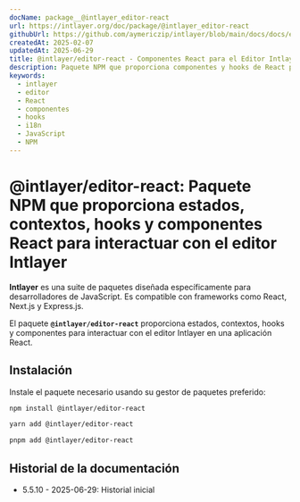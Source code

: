 ```yaml
---
docName: package__@intlayer_editor-react
url: https://intlayer.org/doc/package/@intlayer_editor-react
githubUrl: https://github.com/aymericzip/intlayer/blob/main/docs/docs/es/packages/@intlayer/editor-react/index.md
createdAt: 2025-02-07
updatedAt: 2025-06-29
title: @intlayer/editor-react - Componentes React para el Editor Intlayer
description: Paquete NPM que proporciona componentes y hooks de React para integrar el editor visual Intlayer en aplicaciones React para internacionalización.
keywords:
  - intlayer
  - editor
  - React
  - componentes
  - hooks
  - i18n
  - JavaScript
  - NPM
---
```


# @intlayer/editor-react: Paquete NPM que proporciona estados, contextos, hooks y componentes React para interactuar con el editor Intlayer

**Intlayer** es una suite de paquetes diseñada específicamente para desarrolladores de JavaScript. Es compatible con frameworks como React, Next.js y Express.js.

El paquete **`@intlayer/editor-react`** proporciona estados, contextos, hooks y componentes para interactuar con el editor Intlayer en una aplicación React.

## Instalación

Instale el paquete necesario usando su gestor de paquetes preferido:

```bash
npm install @intlayer/editor-react
```

```bash
yarn add @intlayer/editor-react
```

```bash
pnpm add @intlayer/editor-react
```

## Historial de la documentación

- 5.5.10 - 2025-06-29: Historial inicial
